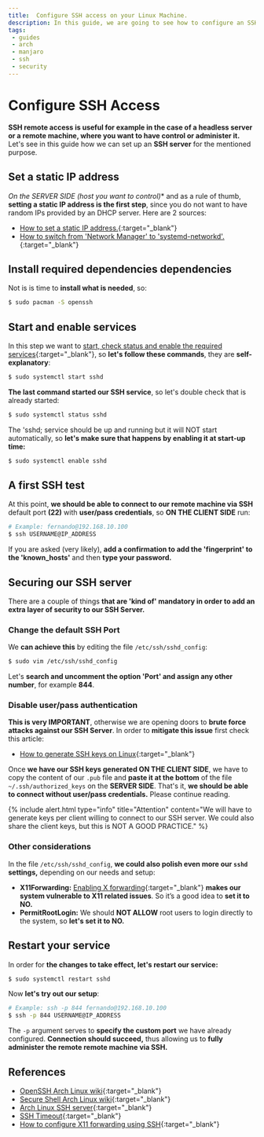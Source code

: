 ```yaml
---
title:  Configure SSH access on your Linux Machine.
description: In this guide, we are going to see how to configure an SSH Server on your Linux machine for remote access. 
tags: 
 - guides
 - arch
 - manjaro
 - ssh
 - security
---
```


# Configure SSH Access

**SSH remote access is useful for example in the case of a headless server or a remote machine, where you want to have control or administer it.**
Let's see in this guide how we can set up an **SSH server** for the mentioned purpose.

## Set a static IP address

**On* the SERVER SIDE (host you want to control)** and as a rule of thumb, **setting a static IP address is the first step**, since you do not want to have random IPs provided by an DHCP server. Here are 2 sources:

 - [How to set a static IP address.](../how-to/set-static-ip-address){:target="_blank"}
 - [How to switch from 'Network Manager' to 'systemd-networkd'.](../how-to/switch-from-network-manager-to-systemd-networkd){:target="_blank"}

## Install required dependencies dependencies

Not is is time to **install what is needed**, so:

```bash
$ sudo pacman -S openssh
```

## Start and enable services

In this step we want to [start, check status and enable the required services](../how-to/start-stop-enable-linux-services){:target="_blank"}, so **let's follow these commands**, they are **self-explanatory**:

```bash
$ sudo systemctl start sshd
```

**The last command started our SSH service**, so let's double check that is already started:

```bash
$ sudo systemctl status sshd
```

The 'sshd; service should be up and running but it will NOT start automatically, so **let's make sure that happens by enabling it at start-up time:**

```bash
$ sudo systemctl enable sshd
```

## A first SSH test

At this point, **we should be able to connect to our remote machine via SSH** default port **(22)** with **user/pass credentials**, so **ON THE CLIENT SIDE** run:

```bash
# Example: fernando@192.168.10.100
$ ssh USERNAME@IP_ADDRESS
```

If you are asked (very likely), **add a confirmation to add the 'fingerprint' to the 'known_hosts'** and then **type your password.** 

## Securing our SSH server

There are a couple of things **that are 'kind of' mandatory in order to add an extra layer of security to our SSH Server.**

### Change the default SSH Port

We **can achieve this** by editing the file `/etc/ssh/sshd_config`:

```bash
$ sudo vim /etc/ssh/sshd_config 
```

Let's **search and uncomment the option 'Port' and assign any other number**, for example **844**. 

### Disable user/pass authentication

**This is very IMPORTANT**, otherwise we are opening doors to **brute force attacks against our SSH Server**. In order to **mitigate this issue** first check this article:

 - [How to generate SSH keys on Linux](../how-to/generate-ssh-keys-on-linux){:target="_blank"}

Once **we have our SSH keys generated ON THE CLIENT SIDE**, we have to copy the content of our `.pub` file and **paste it at the bottom** of the file `~/.ssh/authorized_keys` on the **SERVER SIDE**. That's it, **we should be able to connect without user/pass credentials.** Please continue reading.

{% include alert.html type="info" title="Attention" content="We will have to generate keys per client willing to connect to our SSH server. We could also share the client keys, but this is NOT A GOOD PRACTICE." %}

### Other considerations

In the file `/etc/ssh/sshd_config`, **we could also polish even more our `sshd` settings,** depending on our needs and setup:

 - **X11Forwarding:** [Enabling X forwarding](https://ostechnix.com/how-to-configure-x11-forwarding-using-ssh-in-linux/){:target="_blank"} **makes our system vulnerable to X11 related issues**. So it’s a good idea to **set it to NO.**
 - **PermitRootLogin:** We should **NOT ALLOW** root users to login directly to the system, so **let's set it to NO.**

## Restart your service

In order for **the changes to take effect, let's restart our service:**

```bash
$ sudo systemctl restart sshd
```

Now **let's try out our setup**:

```bash
# Example: ssh -p 844 fernando@192.168.10.100
$ ssh -p 844 USERNAME@IP_ADDRESS
```

The `-p` argument serves to **specify the custom port** we have already configured. 
**Connection should succeed,** thus allowing us to **fully administer the remote remote machine via SSH.** 

## References

 - [OpenSSH Arch Linux wiki](https://wiki.archlinux.org/title/OpenSSH){:target="_blank"}
 - [Secure Shell Arch Linux wiki](https://wiki.archlinux.org/title/Secure_Shell){:target="_blank"}
 - [Arch Linux SSH server](https://linuxhint.com/arch_linux_ssh_server/){:target="_blank"}
 - [SSH Timeout](https://www.bjornjohansen.com/ssh-timeout){:target="_blank"}
 - [How to configure X11 forwarding using SSH](https://ostechnix.com/how-to-configure-x11-forwarding-using-ssh-in-linux/){:target="_blank"}